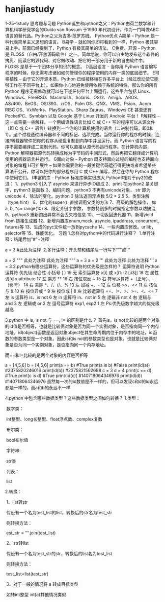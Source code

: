 # hanjiastudy
1-25-1study
思考题与习题
Python诞生和python之父：Python由荷兰数学和计算机科学研究学会的Guido van Rossum 于1990 年代初设计，作为一门叫做ABC语言的替代品。Python之父为吉多·范罗苏姆。
Python优点
A简单 – Python 是一种代表简单主义思想的语言。
B易学 – 就如同你即将看到的一样，Python 极其容易上手。前面已经提到了，Python 有极其简单的语法。
C免费、开源 – Python 是 FLOSS（自由/开放源码软件）之一。简单地说，你可以自由地发布这个软件的拷贝、阅读它的源代码、对它做改动、把它的一部分用于新的自由软件中。FLOSS 是基于一个团体分享知识的概念。
D高层语言 – 当你用 Python 语言编写程序的时候，你无需考虑诸如如何管理你的程序使用的内存一类的底层细节。
E可移植性 – 由于它的开源本质，Python 已经被移植在许多平台上（经过改动使它能够工作在不同平台上）。如果你小心地避免使用依赖于系统的特性，那么你的所有 Python 程序无需修改就可以在下述任何平台上面运行。这些平台包括 Linux、Windows、FreeBSD、Macintosh、Solaris、OS/2、Amiga、AROS、AS/400、BeOS、OS/390、z/OS、Palm OS、QNX、VMS、Psion、Acom RISC OS、VxWorks、PlayStation、Sharp Zaurus、Windows CE 甚至还有 PocketPC、Symbian 以及 Google 基于 Linux 开发的 Android 平台！
F解释性 – 这一点需要一些解释。一个用编译性语言比如 C 或 C++ 写的程序可以从源文件（即 C 或 C++ 语言）转换到一个你的计算机使用的语言（二进制代码，即0和1）。这个过程通过编译器和不同的标记、选项完成。当你运行你的程序的时候，连接/转载器软件把你的程序从硬盘复制到内存中并且运行。而 Python 语言写的程序不需要编译成二进制代码。你可以直接从源代码运行程序。在计算机内部，Python 解释器把源代码转换成称为字节码的中间形式，然后再把它翻译成计算机使用的机器语言并运行。
G面向对象 – Python 既支持面向过程的编程也支持面向对象的编程
H可扩展性 – 如果你需要你的一段关键代码运行得更快或者希望某些算法不公开，你可以把你的部分程序用 C 或 C++ 编写，然后在你的 Python 程序中使用它们。
I丰富的库 – Python 标准库确实很庞大
Python3相对于py2的改进：
1、python3 引入了 asyncio 来进行异步IO编成
2、print 在python2 是关键字，python3 是函数
3、编码问题，python3 不再有unicode对象， str 即为unicode
4、除法的变化。python 3 除法返回浮点数 5/2 = 2.5
5、类型注解（type hint）
6、优化的super() ,直接调用父类的方法
7、高级的解包操作， 如 a, b, *c= range(10)
8、限定关键字参数， 参数特别多的时候指定参数以防搞混
9、python3 重新跑出异常不会丢失栈信息
10、一切返回迭代器
11、新增yield from 链接生成器
12、新增内置库enum,mock, asyncio, ipaddress, concurrent, futures等
13、生成的pyc文件统一放到pycache
14、一些内置库修改。urllib，selector等
15、性能优化。
习题
1.怎样对python中的代码进行注释？
​ 1.单行注释：结尾后加"#"+注释

a = 3     #此处为注释
​ 2.多行注释：开头前和结尾后一行写下"""或'''

a = 2
"""
此处为注释
此处为注释
"""
a = 3
a = 2
'''
此处为注释
此处为注释
'''
a = 3
2.python有哪些运算符，这些运算符的优先级是怎样的？
运算符说明	Python运算符	优先级	结合性
小括号	( )	19	无
索引运算符	x[i] 或 x[i1: i2 [:i3]]	18	左
属性访问	x.attribute	17	左
乘方	**	16	右
按位取反	~	15	右
符号运算符	+（正号）、-（负号）	14	右
乘除	*、/、//、%	13	左
加减	+、-	12	左
位移	>>、<<	11	左
按位与	&	10	右
按位异或	^	9	左
按位或	|	8	左
比较运算符	==、!=、>、>=、<、<=	7	左
is 运算符	is、is not	6	左
in 运算符	in、not in	5	左
逻辑非	not	4	右
逻辑与	and	3	左
逻辑或	or	2	左
逗号运算符	exp1, exp2	1	左
Ps:优先级数字越大的优先级越高

3.python 中 is, is not 与 ==, != 的区别是什么？
首先is，is not比较的是两个对象的id值是否相等，也就是比较俩对象是否为同一个实例对象，是否指向同一个内存地址，id(object)函数是返回对象object在其生命周期内位于内存中的地址，id函数的参数类型是一个对象。因此is和is not的参数类型也是对象，也就是比较俩对象是否为同一个实例对象，是否指向同一个内存地址。

而==和!=比较的是两个对象的内容是否相等

a = [4,5,6]
b = [4,5,6]
print(a == b)       #True
print(a is b)       #False
print(id(a))        #2375820246016
print(id(b))        #2375821562688
c = 3
d = 4
print(c == d)       #True
print(c is d)       #True
print(id(c))        #140718064346976
print(id(d))        #140718064346976
虽然每一次的id数值是不一样的，但可以发现c和d的id永远都是一样的，而a和b的永远不一样

4.python 中包含哪些数据类型？这些数据类型之间如何转换？
1.类型：

​ 数字类：

​ int整型、long长整型、float浮点数、complex复数

​ 布尔类：

​ bool布尔值

​ 字符串:

​ str类

​ 列表：

​ list

2.转换：

​ 1、list转str

​ 假设有一个名为test_list的list，转换后的str名为test_str

​ 则转换方法：

​ est_str = "".join(test_list)

​ 2、str转list

​ 假设有一个名为test_str的str，转换后的list名为test_list

​ 则转换方法：

​ test_list=list(test_str)

​ 3、对于一般的情况将 a 转成目标类型

​ 如转int整型 int(a)其他情况类似
